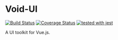 # Void-UI

[![Build Status](http://jenkins.huijiwiki.com:8080/buildStatus/icon?job=game-demo)](http://jenkins.huijiwiki.com:8080/job/game-demo/)
[![Coverage Status](https://coveralls.io/repos/github/HuijiFE/void-ui/badge.svg?branch=master)](https://coveralls.io/github/HuijiFE/void-ui?branch=master)
[![tested with jest](https://img.shields.io/badge/tested_with-jest-99424f.svg)](https://github.com/facebook/jest)


A UI toolkit for Vue.js.
